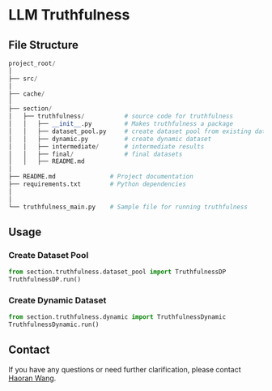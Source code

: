 # LLM Truthfulness

## File Structure

```python
project_root/
│
├── src/
│
├── cache/
│
├── section/                
│   ├── truthfulness/           # source code for truthfulness
│   │   ├── __init__.py         # Makes truthfulness a package
│   │   ├── dataset_pool.py     # create dataset pool from existing dataset
│   │   ├── dynamic.py          # create dynamic dataset
│   │   ├── intermediate/       # intermediate results
│   │   ├── final/              # final datasets
│   │   ├── README.md
│
├── README.md               # Project documentation
├── requirements.txt        # Python dependencies
│
│
└── truthfulness_main.py    # Sample file for running truthfulness
```

## Usage

### Create Dataset Pool

```python
from section.truthfulness.dataset_pool import TruthfulnessDP
TruthfulnessDP.run()
```

### Create Dynamic Dataset

```python
from section.truthfulness.dynamic import TruthfulnessDynamic
TruthfulnessDynamic.run()
```

## Contact

If you have any questions or need further clarification, please contact [Haoran Wang](hwang219@hawk.iit.edu).
